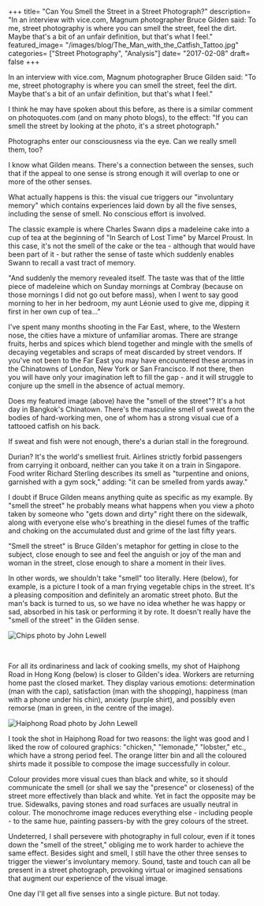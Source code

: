 +++
title= "Can You Smell the Street in a Street Photograph?"
description= "In an interview with vice.com, Magnum photographer Bruce Gilden said: To me, street photography is where you can smell the street, feel the dirt. Maybe that's a bit of an unfair definition, but that's what I feel."
featured_image= "/images/blog/The_Man_with_the_Catfish_Tattoo.jpg"
categories= ["Street Photography", "Analysis"]
date= "2017-02-08"
draft= false
+++

In an interview with vice.com, Magnum photographer Bruce Gilden said: "To me, street photography is where you can smell the street, feel the dirt. Maybe that's a bit of an unfair definition, but that's what I feel."

I think he may have spoken about this before, as there is a similar comment on photoquotes.com (and on many photo blogs), to the effect: "If you can smell the street by looking at the photo, it's a street photograph."

Photographs enter our consciousness via the eye. Can we really smell them, too?

I know what Gilden means. There's a connection between the senses, such that if the appeal to one sense is strong enough it will overlap to one or more of the other senses.

What actually happens is this: the visual cue triggers our "involuntary memory" which contains experiences laid down by all the five senses, including the sense of smell. No conscious effort is involved.

The classic example is where Charles Swann dips a madeleine cake into a cup of tea at the beginning of "In Search of Lost Time" by Marcel Proust. In this case, it's not the smell of the cake or the tea - although that would have been part of it - but rather the sense of taste which suddenly enables Swann to recall a vast tract of memory.

"And suddenly the memory revealed itself. The taste was that of the little piece of madeleine which on Sunday mornings at Combray (because on those mornings I did not go out before mass), when I went to say good morning to her in her bedroom, my aunt Léonie used to give me, dipping it first in her own cup of tea..."

I've spent many months shooting in the Far East, where, to the Western nose, the cities have a mixture of unfamiliar aromas. There are strange fruits, herbs and spices which blend together and mingle with the smells of decaying vegetables and scraps of meat discarded by street vendors. If you've not been to the Far East you may have encountered these aromas in the Chinatowns of London, New York or San Francisco. If not there, then you will have only your imagination left to fill the gap - and it will struggle to conjure up the smell in the absence of actual memory.

Does my featured image (above) have the "smell of the street"? It's a hot day in Bangkok's Chinatown. There's the masculine smell of sweat from the bodies of hard-working men, one of whom has a strong visual cue of a tattooed catfish on his back.

If sweat and fish were not enough, there's a durian stall in the foreground.

Durian? It's the world's smelliest fruit. Airlines strictly forbid passengers from carrying it onboard, neither can you take it on a train in Singapore. Food writer Richard Sterling describes its smell as "turpentine and onions, garnished with a gym sock," adding: "it can be smelled from yards away."

I doubt if Bruce Gilden means anything quite as specific as my example. By "smell the street" he probably means what happens when you view a photo taken by someone who "gets down and dirty" right there on the sidewalk, along with everyone else who's breathing in the diesel fumes of the traffic and choking on the accumulated dust and grime of the last fifty years.

"Smell the street" is Bruce Gilden's metaphor for getting in close to the subject, close enough to see and feel the anguish or joy of the man and woman in the street, close enough to share a moment in their lives.

In other words, we shouldn't take "smell" too literally. Here (below), for example, is a picture I took of a man frying vegetable chips in the street. It's a pleasing composition and definitely an aromatic street photo. But the man's back is turned to us, so we have no idea whether he was happy or sad, absorbed in his task or performing it by rote. It doesn't really have the "smell of the street" in the Gilden sense.

<img class="lazyload" data-src="/images/blog/Chips-2000.jpg" alt="Chips photo by John Lewell">

&nbsp;

For all its ordinariness and lack of cooking smells, my shot of Haiphong Road in Hong Kong (below) is closer to Gilden's idea. Workers are returning home past the closed market. They display various emotions: determination (man with the cap), satisfaction (man with the shopping), happiness (man with a phone under his chin), anxiety (purple shirt), and possibly even remorse (man in green, in the centre of the image).

<img class="lazyload" data-src="/images/blog/Haiphong_Road.jpg" alt="Haiphong Road photo by John Lewell">

I took the shot in Haiphong Road for two reasons: the light was good and I liked the row of coloured graphics: "chicken," "lemonade," "lobster," etc., which have a strong period feel. The orange litter bin and all the coloured shirts made it possible to compose the image successfully in colour.

Colour provides more visual cues than black and white, so it should communicate the smell (or shall we say the "presence" or closeness) of the street more effectively than black and white. Yet in fact the opposite may be true. Sidewalks, paving stones and road surfaces are usually neutral in colour. The monochrome image reduces everything else - including people - to the same hue, painting passers-by with the grey colours of the street.

Undeterred, I shall persevere with photography in full colour, even if it tones down the "smell of the street," obliging me to work harder to achieve the same effect. Besides sight and smell, I still have the other three senses to trigger the viewer's involuntary memory. Sound, taste and touch can all be present in a street photograph, provoking virtual or imagined sensations that augment our experience of the visual image.

One day I'll get all five senses into a single picture. But not today.
